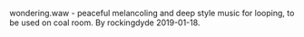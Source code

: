 wondering.waw - peaceful melancoling and deep style music for looping, to be used on coal room.
By rockingdyde 2019-01-18.
